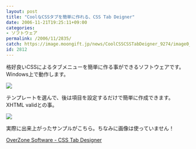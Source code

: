 ```yaml
---
layout: post
title: "CoolなCSSタブを簡単に作れる、CSS Tab Deigner"
date: 2006-11-21T19:25:11+09:00
categories:
- ソフトウェア
permalink: /2006/11/2835/
catch: https://image.moongift.jp/news/CoolCSSCSSTabDeigner_9274/image0_thumb3.png
id: 2812
---
```

格好良いCSSによるタブメニューを簡単に作る事ができるソフトウェアです。Windows上で動作します。

 

[![](https://image.moongift.jp/news/CoolCSSCSSTabDeigner_9274/image0_thumb1.png)](https://image.moongift.jp/news/CoolCSSCSSTabDeigner_9274/image03.png)

 

テンプレートを選んで、後は項目を設定するだけで簡単に作成できます。XHTML validとの事。

 

[![](https://image.moongift.jp/news/CoolCSSCSSTabDeigner_9274/image0_thumb3.png)](https://image.moongift.jp/news/CoolCSSCSSTabDeigner_9274/image09.png)

 

実際に出来上がったサンプルがこちら。ちなみに画像は使っていません！

 

[OverZone Software - CSS Tab Designer](http://www.highdots.com/css-tab-designer/)

